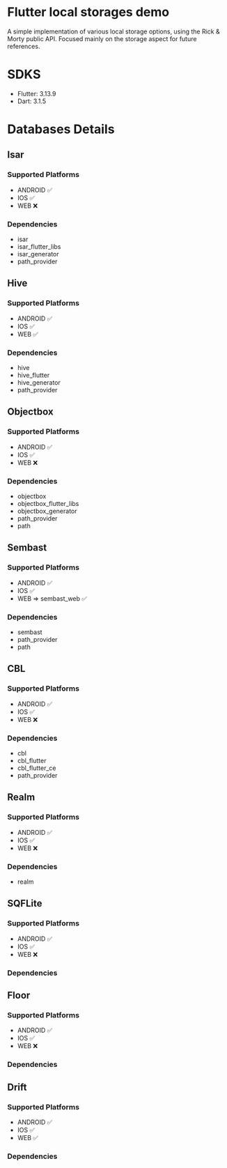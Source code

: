 # Flutter local storages demo

A simple implementation of various local storage options, using the Rick & Morty public API. Focused mainly on the storage aspect for future references.

# SDKS
- Flutter: 3.13.9
- Dart: 3.1.5

# Databases Details

## Isar
### Supported Platforms
- ANDROID ✅
- IOS ✅
- WEB ❌
### Dependencies
- isar
- isar_flutter_libs
- isar_generator
- path_provider

## Hive
### Supported Platforms
- ANDROID ✅
- IOS ✅
- WEB ✅
### Dependencies
- hive
- hive_flutter
- hive_generator
- path_provider

## Objectbox
### Supported Platforms
- ANDROID ✅
- IOS ✅
- WEB ❌
### Dependencies
- objectbox
- objectbox_flutter_libs
- objectbox_generator
- path_provider
- path

## Sembast
### Supported Platforms
- ANDROID ✅
- IOS ✅
- WEB => sembast_web ✅
### Dependencies
- sembast
- path_provider
- path

## CBL
### Supported Platforms
- ANDROID ✅
- IOS ✅
- WEB ❌
### Dependencies
- cbl
- cbl_flutter
- cbl_flutter_ce
- path_provider

## Realm
### Supported Platforms
- ANDROID ✅
- IOS ✅
- WEB ❌
### Dependencies
- realm

## SQFLite
### Supported Platforms
- ANDROID ✅
- IOS ✅
- WEB ❌
### Dependencies

## Floor
### Supported Platforms
- ANDROID ✅
- IOS ✅
- WEB ❌
### Dependencies

## Drift
### Supported Platforms
- ANDROID ✅
- IOS ✅
- WEB ✅
### Dependencies
